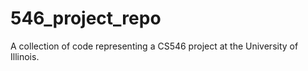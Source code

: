 # 546_project_repo
A collection of code representing a CS546 project at the University of Illinois.

